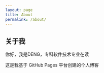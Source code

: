 ```yaml
---
layout: page
title: About
permalink: /about/
---
```


## 关于我

<P>你好，我是DENG，专科软件技术专业在读</P>
<p>这是我基于 GitHub Pages 平台创建的个人博客</p>
